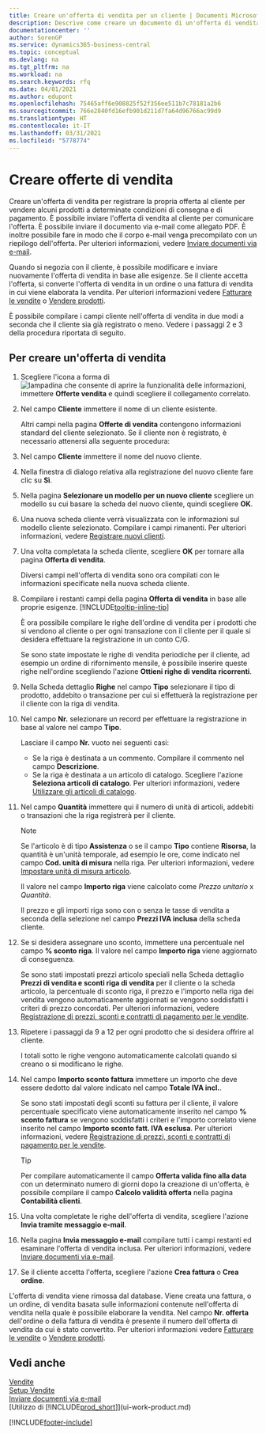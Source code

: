 ```yaml
---
title: Creare un'offerta di vendita per un cliente | Documenti Microsoft
description: Descrive come creare un documento di un'offerta di vendita o una richiesta di offerta (RdO) per registrare la propria offerta a un cliente per la vendita di prodotti in base a termini determinati.
documentationcenter: ''
author: SorenGP
ms.service: dynamics365-business-central
ms.topic: conceptual
ms.devlang: na
ms.tgt_pltfrm: na
ms.workload: na
ms.search.keywords: rfq
ms.date: 04/01/2021
ms.author: edupont
ms.openlocfilehash: 75465aff6e908825f52f356ee511b7c78181a2b6
ms.sourcegitcommit: 766e2840fd16efb901d211d7fa64d96766ac99d9
ms.translationtype: HT
ms.contentlocale: it-IT
ms.lasthandoff: 03/31/2021
ms.locfileid: "5778774"
---
```

# <a name="make-sales-quotes"></a>Creare offerte di vendita
Creare un'offerta di vendita per registrare la propria offerta al cliente per vendere alcuni prodotti a determinate condizioni di consegna e di pagamento. È possibile inviare l'offerta di vendita al cliente per comunicare l'offerta. È possibile inviare il documento via e-mail come allegato PDF. È inoltre possibile fare in modo che il corpo e-mail venga precompilato con un riepilogo dell'offerta. Per ulteriori informazioni, vedere [Inviare documenti via e-mail](ui-how-send-documents-email.md).

Quando si negozia con il cliente, è possibile modificare e inviare nuovamente l'offerta di vendita in base alle esigenze. Se il cliente accetta l'offerta, si converte l'offerta di vendita in un ordine o una fattura di vendita in cui viene elaborata la vendita. Per ulteriori informazioni vedere [Fatturare le vendite](sales-how-invoice-sales.md) o [Vendere prodotti](sales-how-sell-products.md).

È possibile compilare i campi cliente nell'offerta di vendita in due modi a seconda che il cliente sia già registrato o meno. Vedere i passaggi 2 e 3 della procedura riportata di seguito.

## <a name="to-create-a-sales-quote"></a>Per creare un'offerta di vendita
1. Scegliere l'icona a forma di ![lampadina che consente di aprire la funzionalità delle informazioni](media/ui-search/search_small.png "Informazioni sull'operazione che si desidera eseguire"), immettere **Offerte vendita** e quindi scegliere il collegamento correlato.
2. Nel campo **Cliente** immettere il nome di un cliente esistente.

   Altri campi nella pagina **Offerte di vendita** contengono informazioni standard del cliente selezionato. Se il cliente non è registrato, è necessario attenersi alla seguente procedura:
3. Nel campo **Cliente** immettere il nome del nuovo cliente.
4. Nella finestra di dialogo relativa alla registrazione del nuovo cliente fare clic su **Sì**.
5. Nella pagina **Selezionare un modello per un nuovo cliente** scegliere un modello su cui basare la scheda del nuovo cliente, quindi scegliere **OK**.
6. Una nuova scheda cliente verrà visualizzata con le informazioni sul modello cliente selezionato. Compilare i campi rimanenti. Per ulteriori informazioni, vedere [Registrare nuovi clienti](sales-how-register-new-customers.md).  
7. Una volta completata la scheda cliente, scegliere **OK** per tornare alla pagina **Offerta di vendita**.

   Diversi campi nell'offerta di vendita sono ora compilati con le informazioni specificate nella nuova scheda cliente.  
8. Compilare i restanti campi della pagina **Offerta di vendita** in base alle proprie esigenze. [!INCLUDE[tooltip-inline-tip](includes/tooltip-inline-tip_md.md)]  

    È ora possibile compilare le righe dell'ordine di vendita per i prodotti che si vendono al cliente o per ogni transazione con il cliente per il quale si desidera effettuare la registrazione in un conto C/G.   

    Se sono state impostate le righe di vendita periodiche per il cliente, ad esempio un ordine di rifornimento mensile, è possibile inserire queste righe nell'ordine scegliendo l'azione **Ottieni righe di vendita ricorrenti**.  

9. Nella Scheda dettaglio **Righe** nel campo **Tipo** selezionare il tipo di prodotto, addebito o transazione per cui si effettuerà la registrazione per il cliente con la riga di vendita.
10. Nel campo **Nr.** selezionare un record per effettuare la registrazione in base al valore nel campo **Tipo**.

    Lasciare il campo **Nr.** vuoto nei seguenti casi:
    - Se la riga è destinata a un commento. Compilare il commento nel campo **Descrizione**.
    - Se la riga è destinata a un articolo di catalogo. Scegliere l'azione **Seleziona articoli di catalogo**. Per ulteriori informazioni, vedere [Utilizzare gli articoli di catalogo](inventory-how-work-nonstock-items.md).

11. Nel campo **Quantità** immettere qui il numero di unità di articoli, addebiti o transazioni che la riga registrerà per il cliente.

    > [!NOTE]  
    >  Se l'articolo è di tipo **Assistenza** o se il campo **Tipo** contiene **Risorsa**, la quantità è un'unità temporale, ad esempio le ore, come indicato nel campo **Cod. unità di misura** nella riga. Per ulteriori informazioni, vedere [Impostare unità di misura articolo](inventory-how-setup-units-of-measure.md).

    Il valore nel campo **Importo riga** viene calcolato come *Prezzo unitario* x *Quantità*.  

    Il prezzo e gli importi riga sono con o senza le tasse di vendita a seconda della selezione nel campo **Prezzi IVA inclusa** della scheda cliente.  
12. Se si desidera assegnare uno sconto, immettere una percentuale nel campo **% sconto riga**. Il valore nel campo **Importo riga** viene aggiornato di conseguenza.  

    Se sono stati impostati prezzi articolo speciali nella Scheda dettaglio **Prezzi di vendita e sconti riga di vendita** per il cliente o la scheda articolo, la percentuale di sconto riga, il prezzo e l'importo nella riga dei vendita vengono automaticamente aggiornati se vengono soddisfatti i criteri di prezzo concordati. Per ulteriori informazioni, vedere [Registrazione di prezzi, sconti e contratti di pagamento per le vendite](sales-how-record-sales-price-discount-payment-agreements.md).  
13. Ripetere i passaggi da 9 a 12 per ogni prodotto che si desidera offrire al cliente.

    I totali sotto le righe vengono automaticamente calcolati quando si creano o si modificano le righe.  
14. Nel campo **Importo sconto fattura** immettere un importo che deve essere dedotto dal valore indicato nel campo **Totale IVA incl.**.

    Se sono stati impostati degli sconti su fattura per il cliente, il valore percentuale specificato viene automaticamente inserito nel campo **% sconto fattura** se vengono soddisfatti i criteri e l'importo correlato viene inserito nel campo **Importo sconto fatt. IVA esclusa**. Per ulteriori informazioni, vedere [Registrazione di prezzi, sconti e contratti di pagamento per le vendite](sales-how-record-sales-price-discount-payment-agreements.md).

    > [!TIP]
    > Per compilare automaticamente il campo **Offerta valida fino alla data** con un determinato numero di giorni dopo la creazione di un'offerta, è possibile compilare il campo **Calcolo validità offerta** nella pagina **Contabilità clienti**.

15. Una volta completate le righe dell'offerta di vendita, scegliere l'azione **Invia tramite messaggio e-mail**.
16. Nella pagina **Invia messaggio e-mail** compilare tutti i campi restanti ed esaminare l'offerta di vendita inclusa. Per ulteriori informazioni, vedere [Inviare documenti via e-mail](ui-how-send-documents-email.md).
17. Se il cliente accetta l'offerta, scegliere l'azione **Crea fattura** o **Crea ordine**.

L'offerta di vendita viene rimossa dal database. Viene creata una fattura, o un ordine, di vendita basata sulle informazioni contenute nell'offerta di vendita nella quale è possibile elaborare la vendita. Nel campo **Nr. offerta** dell'ordine o della fattura di vendita è presente il numero dell'offerta di vendita da cui è stato convertito. Per ulteriori informazioni vedere [Fatturare le vendite](sales-how-invoice-sales.md) o [Vendere prodotti](sales-how-sell-products.md).

## <a name="see-also"></a>Vedi anche
[Vendite](sales-manage-sales.md)  
[Setup Vendite](sales-setup-sales.md)  
[Inviare documenti via e-mail](ui-how-send-documents-email.md)  
[Utilizzo di [!INCLUDE[prod_short](includes/prod_short.md)]](ui-work-product.md)


[!INCLUDE[footer-include](includes/footer-banner.md)]